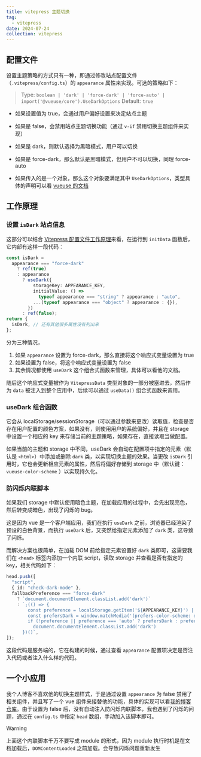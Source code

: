 ```yaml
---
title: vitepress 主题切换
tag:
  - vitepress
date: 2024-07-24
collection: vitepress
---
```


## 配置文件

设置主题策略的方式只有一种，即通过修改站点配置文件（`.vitepress/config.ts`）的 `appearance` 属性来实现。可选的策略如下：

> Type: `boolean | 'dark' | 'force-dark' | 'force-auto' | import('@vueuse/core').UseDarkOptions`
> Default: `true`

- 如果设置值为 true，会通过用户偏好设置来决定站点主题

- 如果是 false，会禁用站点主题切换功能（通过 `v-if` 禁用切换主题组件来实现）

- 如果是 dark，则默认选择为黑暗模式，用户可以切换

- 如果是 force-dark，那么默认是黑暗模式，但用户不可以切换，同理 force-auto

- 如果传入的是一个对象，那么这个对象要满足其中 `UseDarkOptions`，类型具体的声明可以看 [vueuse 的文档](https://vueuse.org/core/useDark/#type-declarations)

## 工作原理

### 设置 `isDark` 站点信息

这部分可以结合 [Vitepress 配置文件工作原理](./config.md)来看，在运行到 `initData` 函数后，它内部有这样一段代码：

```typescript
const isDark =
  appearance === "force-dark"
    ? ref(true)
    : appearance
      ? useDark({
          storageKey: APPEARANCE_KEY,
          initialValue: () =>
            typeof appearance === "string" ? appearance : "auto",
          ...(typeof appearance === "object" ? appearance : {}),
        })
      : ref(false);
return {
  isDark, // 还有其他很多属性没有列出来
};
```

分为三种情况，

1. 如果 `appearance` 设置为 force-dark，那么直接将这个响应式变量设置为 true
2. 如果设置为 false，将这个响应式变量设置为 false
3. 其余情况都使用 `useDark` 这个组合式函数来管理，具体可以看他的文档。

随后这个响应式变量被作为 `VitepressData` 类型对象的一部分被塞进去，然后作为 `data` 被注入到整个应用中，后续可以通过 `useData()` 组合式函数来调用。

### useDark 组合函数

它会从 localStorage/sessionStorage（可以通过参数来更改）读取值，检查是否存在用户配置的颜色方案，如果没有，则使用用户的系统偏好，并且在 storage 中设置一个相应的 key 来存储当前的主题策略，如果存在，直接读取当做配置。

如果当前的主题和 storage 中不同，useDark 会自动在配置项中指定的元素（默认是 `<html>`）中添加或删除 `dark` 类，以实现切换主题的效果。当更改 `isDark` 引用时，它也会更新相应元素的属性，然后将偏好存储到 storage 中（默认键： `vueuse-color-scheme` ）以实现持久化。

### 防闪烁内联脚本

如果我们 storage 中默认使用暗色主题，在加载应用的过程中，会先出现亮色，然后转变成暗色，出现了闪烁的 bug。

这是因为 vue 是一个客户端应用，我们在执行 `useDark` 之前，浏览器已经渲染了预设的白色背景，而执行 `useDark` 后，又突然给指定元素添加了 `dark` 类，这导致了闪烁。

而解决方案也很简单，在加载 DOM 前给指定元素设置好 `dark` 类即可，这需要我们在 `<head>` 标签内添加一个内联 script，读取 storage 并查看是否有指定的 key，相关代码如下：

```typescript
head.push([
  "script",
  { id: "check-dark-mode" },
  fallbackPreference === "force-dark"
    ? `document.documentElement.classList.add('dark')`
    : `;(() => {
        const preference = localStorage.getItem('${APPEARANCE_KEY}') || '${fallbackPreference}'
        const prefersDark = window.matchMedia('(prefers-color-scheme: dark)').matches
        if (!preference || preference === 'auto' ? prefersDark : preference === 'dark')
          document.documentElement.classList.add('dark')
      })()`,
]);
```

这段代码是服务端的，它在构建的时候，通过查看 `appearance` 配置项决定是否注入代码或者注入什么样的代码。

## 一个小应用

我个人博客不喜欢他的切换主题样式，于是通过设置 `appearance` 为 false 禁用了相关组件，并且写了一个 vue 组件来接替他的功能，具体的实现可以看[我的博客仓库](https://github.com/shellRaining/blog/blob/main/theme/Home/AppearanceSwitcher.vue)。由于设置为 false 后，没有自动注入防闪烁内联脚本，我也遇到了闪烁的问题，通过在 `config.ts` 中指定 `head` 数组，手动加入该脚本即可。

> [!warning]
>
> 上面这个内联脚本千万不要写成 module 的形式，因为 module 执行时机是在文档加载后，`DOMContentLoaded` 之前加载。会导致闪烁问题重新发生
